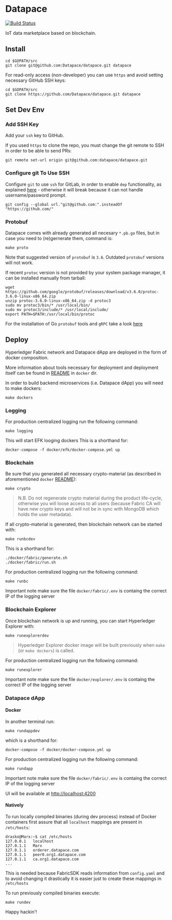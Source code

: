 # Datapace
[![Build Status](https://semaphoreci.com/api/v1/projects/f0520a21-dfcd-45ec-85bb-c14fda410c37/2174671/badge.svg)](https://semaphoreci.com/datapace/datapace)

IoT data marketplace based on blockchain.

## Install
```
cd $GOPATH/src
git clone git@github.com:Datapace/datapace.git datapace
```

For read-only access (non-developer) you can use `https` and avoid setting necessary GitHub SSH keys:
```
cd $GOPATH/src
git clone https://github.com/Datapace/datapace.git datapace
```


## Set Dev Env

### Add SSH Key
Add your `ssh` key to GitHub.

If you used `https` to clone the repo, you must change the git remote to SSH in order to be able to send PRs:
```
git remote set-url origin git@github.com:datapace/datapace.git
```

### Configure git To Use SSH
Configure `git` to use `ssh` for GitLab, in order to enable
`dep` functionality, as explained [here](https://gist.github.com/shurcooL/6927554) -
otherwise it will break because it can not handle username/password prompt.

```
git config --global url."git@github.com:".insteadOf "https://github.com/"
```

### Protobuf
Datapace comes with already generated all necesary `*.pb.go` files,
but in case you need to (re)gernerate them, command is:

```
make proto
```

Note that suggested version of `protobuf` is `3.6`. Outdated `protobuf` versions will
not work.

If recent `protoc` version is not provided by your system package manager, it can be installed manually from tarball:

```
wget https://github.com/google/protobuf/releases/download/v3.6.0/protoc-3.6.0-linux-x86_64.zip
unzip protoc-3.6.0-linux-x86_64.zip -d protoc3
sudo mv protoc3/bin/* /usr/local/bin/
sudo mv protoc3/include/* /usr/local/include/
export PATH=$PATH:/usr/local/bin/protoc
```

For the installation of Go `protobuf` tools and `gRPC` take a look [here](https://github.com/grpc/grpc-go#faq)

## Deploy
Hyperledger Fabric network and Datapace dApp are deployed in the form of docker composition.

More information about tools necessary for deployment and deployment itself can
be found in [README](docker/README.md) in `docker` dir.

In order to build backend microservices (i.e. Datapace dApp) you will need to make dockers:

```
make dockers
```

### Logging
For production centralized logging run the following command:

```
make logging
```

This will start EFK looging dockers
This is a shorthand for:

```
docker-compose -f docker/efk/docker-compose.yml up
```


### Blockchain
Be sure that you generated all necessary crypto-material (as described in aforementioned `docker` [README](docker/README.md)):
```
make crypto
```

> N.B. Do not regenerate crypto material during the product life-cycle, otherwise you will loose access to all users
> (because Fabric CA will have new crypto keys and will not be in sync with MongoDB which holds the user metadata).

If all crypto-material is generated, then blockchain network can be started with:

```
make runbcdev
```

This is a shorthand for:

```
./docker/fabric/generate.sh
./docker/fabric/run.sh
```

For production centralized logging run the following command:
```
make runbc
```
Important note make sure the file `docker/fabric/.env` is containg the correct IP of the logging server

### Blockchain Explorer
Once blockchain network is up and running, you can start Hyperledger Explorer with:

```
make runexplorerdev
```

> Hyperledger Explorer docker image will be built previously when `make` (or `make dockers`) is called.

For production centralized logging run the following command:
```
make runexplorer
```
Important note make sure the file `docker/explorer/.env` is containg the correct IP of the logging server


### Datapace dApp

#### Docker
In another terminal run:
```
make rundappdev
```

which is a shorthand for:
```
docker-compose -f docker/docker-compose.yml up
```

For production centralized logging run the following command:

```
make rundapp
```

Important note make sure the file `docker/fabric/.env` is containg the correct IP of the logging server


UI will be available at [http://localhost:4200](http://localhost:4200)

#### Natively
To run locally compiled binaries (during dev process) instead of Docker containers
first assure that all `localhost` mappings are present in `/etc/hosts`:
```
drasko@Marx:~$ cat /etc/hosts
127.0.0.1	localhost
127.0.1.1	Marx
127.0.1.1	orderer.datapace.com
127.0.1.1	peer0.org1.datapace.com
127.0.1.1	ca.org1.datapace.com
...
```
This is needed because FabricSDK reads information from `config.yaml` and to avoid changing it drastically
it is easier just to create these mappings in `/etc/hosts`

To run previously compiled binaries execute:
```
make rundev
```

Happy hackin'!
